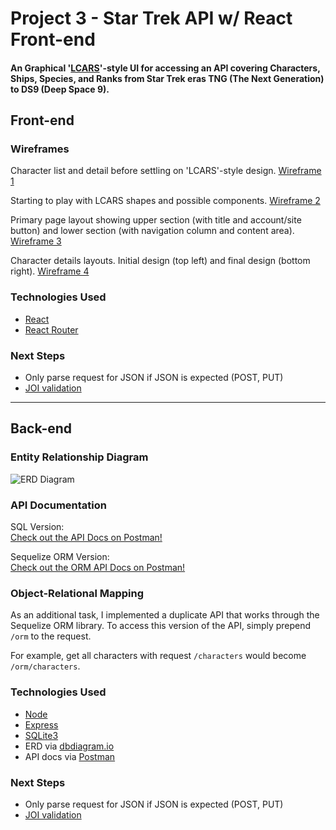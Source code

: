 # Project 3 - Star Trek API w/ React Front-end
#### An Graphical '[LCARS](https://memory-alpha.fandom.com/wiki/Library_Computer_Access_and_Retrieval_System)'-style UI for accessing an API covering Characters, Ships, Species, and Ranks from Star Trek eras TNG (The Next Generation) to DS9 (Deep Space 9).

## Front-end
### Wireframes
Character list and detail before settling on 'LCARS'-style design.
[Wireframe 1](https://i.ibb.co/S0k5zKm/wf-1.jpg)

Starting to play with LCARS shapes and possible components.
[Wireframe 2](https://i.ibb.co/mT1TcJb/wf-2.jpg)

Primary page layout showing upper section (with title and account/site button) and lower section (with navigation column and content area).
[Wireframe 3](https://i.ibb.co/ph2qR1z/wf-3.jpg)

Character details layouts. Initial design (top left) and final design (bottom right).
[Wireframe 4](https://i.ibb.co/pQLZCZC/wf-4.jpg)

### Technologies Used
- [React](https://reactjs.org/)
- [React Router](https://www.npmjs.com/package/react-router)

### Next Steps
- Only parse request for JSON if JSON is expected (POST, PUT)
- [JOI validation](https://github.com/hapijs/joi)

---

## Back-end
### Entity Relationship Diagram
![ERD Diagram](https://i.ibb.co/TK8ZW81/Star-Trek-API.png)

### API Documentation
SQL Version:<br/>
[Check out the API Docs on Postman!](https://documenter.getpostman.com/view/9534886/SWE27KyV)

Sequelize ORM Version:<br/>
[Check out the ORM API Docs on Postman!](https://documenter.getpostman.com/view/9534886/SWE28KtM)

### Object-Relational Mapping
As an additional task, I implemented a duplicate API that works through the Sequelize ORM library. To access this version of the API, simply prepend `/orm` to the request.

For example, get all characters with request `/characters` would become `/orm/characters`.

### Technologies Used
- [Node](https://nodejs.org/)
- [Express](https://expressjs.com/)
- [SQLite3](https://www.npmjs.com/package/sqlite3)
- ERD via [dbdiagram.io](https://dbdiagram.io/home)
- API docs via [Postman](https://www.getpostman.com/)

### Next Steps
- Only parse request for JSON if JSON is expected (POST, PUT)
- [JOI validation](https://github.com/hapijs/joi)
